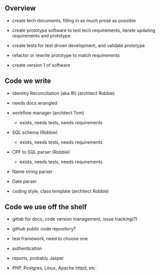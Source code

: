 
Overview
---


- create tech documents, filling in as much prose as possible

- create prototype software to test tech requirements, iterate updating requirements and prototype

- create tests for test driven development, and validate prototype

- refactor or rewrite prototype to match requirements

- create version 1 of software


Code we write
----

- Identitiy Reconciliation (aka IR) (architect Robbie)

 - needs docs wrangled

- workflow manager (architect Tom)

  - exists, needs tests, needs requirements
  
- SQL schema (Robbie)

  - exists, needs tests, needs requirements

- CPF to SQL parser (Robbie)

  - exists, needs tests, needs requirements
  
- Name string parser

- Date parser

- coding style, class template (architect Robbie)


Code we use off the shelf
---

- gitlab for docs, code version management, issue tracking(?)

- github public code repository?

- test framework, need to choose one

- authentication

- reports, probably Jasper

- PHP, Postgres, Linux, Apache httpd, etc.
